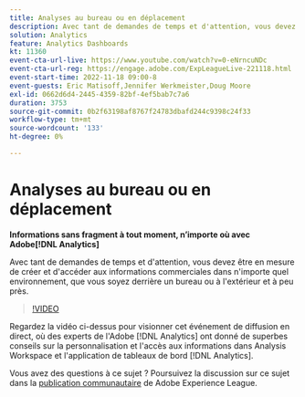 ```yaml
---
title: Analyses au bureau ou en déplacement
description: Avec tant de demandes de temps et d'attention, vous devez être en mesure de créer et d'accéder aux informations commerciales dans n'importe quel environnement, que vous soyez derrière un bureau ou à l'extérieur et à peu près.
solution: Analytics
feature: Analytics Dashboards
kt: 11360
event-cta-url-live: https://www.youtube.com/watch?v=0-eNrncuNDc
event-cta-url-reg: https://engage.adobe.com/ExpLeagueLive-221118.html
event-start-time: 2022-11-18 09:00-8
event-guests: Eric Matisoff,Jennifer Werkmeister,Doug Moore
exl-id: 0662d6d4-2445-4359-82bf-4ef5bab7c7a6
duration: 3753
source-git-commit: 0b2f63198af8767f24783dbafd244c9398c24f33
workflow-type: tm+mt
source-wordcount: '133'
ht-degree: 0%

---
```


# Analyses au bureau ou en déplacement

**Informations sans fragment à tout moment, n’importe où avec Adobe[!DNL Analytics]**

Avec tant de demandes de temps et d&#39;attention, vous devez être en mesure de créer et d&#39;accéder aux informations commerciales dans n&#39;importe quel environnement, que vous soyez derrière un bureau ou à l&#39;extérieur et à peu près.

>[!VIDEO](https://video.tv.adobe.com/v/3410834/?quality=12&learn=on)

Regardez la vidéo ci-dessus pour visionner cet événement de diffusion en direct, où des experts de l&#39;Adobe [!DNL Analytics] ont donné de superbes conseils sur la personnalisation et l&#39;accès aux informations dans Analysis Workspace et l&#39;application de tableaux de bord [!DNL Analytics].

Vous avez des questions à ce sujet ? Poursuivez la discussion sur ce sujet dans la [publication communautaire](https://experienceleaguecommunities.adobe.com/t5/adobe-analytics-discussions/experience-league-live-post-session-discussion-analytics-in-the/m-p/558787?profile.language=fr#M3037) de Adobe Experience League.

